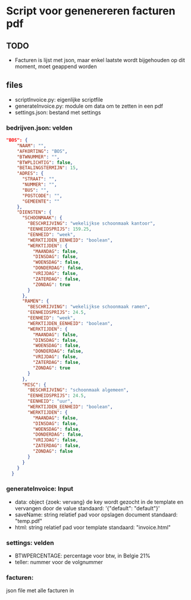 # Script voor genenereren facturen pdf
## TODO
- Facturen is lijst met json, maar enkel laatste wordt bijgehouden op dit moment, moet geappend worden
## files
- scriptInvoice.py: eigenlijke scriptfile
- generateInvoice.py: module om data om te zetten in een pdf
- settings.json: bestand met settings

### bedrijven.json: velden
```json
"BOS": {
    "NAAM": "",
    "AFKORTING": "BOS",
    "BTWNUMMER": "",
    "BTWPLICHTIG": false,
    "BETALINGSTERMIJN": 15,
    "ADRES": {
      "STRAAT": "",
      "NUMMER": "",
      "BUS": "",
      "POSTCODE": "",
      "GEMEENTE": ""
    },
    "DIENSTEN": {
      "SCHOONMAAK": {
        "BESCHRIJVING": "wekelijkse schoonmaak kantoor",
        "EENHEIDSPRIJS": 159.25,
        "EENHEID": "week",
        "WERKTIJDEN_EENHEID": "boolean",
        "WERKTIJDEN": {
          "MAANDAG": false,
          "DINSDAG": false,
          "WOENSDAG": false,
          "DONDERDAG": false,
          "VRIJDAG": false,
          "ZATERDAG": false,
          "ZONDAG": true
        }
      },
      "RAMEN": {
        "BESCHRIJVING": "wekelijkse schoonmaak ramen",
        "EENHEIDSPRIJS": 24.5,
        "EENHEID": "week",
        "WERKTIJDEN_EENHEID": "boolean",
        "WERKTIJDEN": {
          "MAANDAG": false,
          "DINSDAG": false,
          "WOENSDAG": false,
          "DONDERDAG": false,
          "VRIJDAG": false,
          "ZATERDAG": false,
          "ZONDAG": true
        }
      },
      "MISC": {
        "BESCHRIJVING": "schoonmaak algemeen",
        "EENHEIDSPRIJS": 24.5,
        "EENHEID": "uur",
        "WERKTIJDEN_EENHEID": "boolean",
        "WERKTIJDEN": {
          "MAANDAG": false,
          "DINSDAG": false,
          "WOENSDAG": false,
          "DONDERDAG": false,
          "VRIJDAG": false,
          "ZATERDAG": false,
          "ZONDAG": false
        }
      }
    }
  }
```

### generateInvoice: Input
- data: object
    {zoek: vervang}
    de key wordt gezocht in de template en vervangen door de value
    standaard: '{"default": "default"}'
- saveName: string
    relatief pad voor opslagen document
    standaard: "temp.pdf"
- html: string
    relatief pad voor template
    standaard: "invoice.html"

### settings: velden
- BTWPERCENTAGE: percentage voor btw, in Belgie 21%
- teller: nummer voor de volgnummer

### facturen: 
json file met alle facturen in
